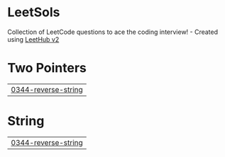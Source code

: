 # LeetSols
Collection of LeetCode questions to ace the coding interview! - Created using [LeetHub v2](https://github.com/arunbhardwaj/LeetHub-2.0)


# Two Pointers
|  |
| ------- |
| [0344-reverse-string](https://github.com/AkifSivas58/LeetSols/tree/master/0344-reverse-string) |
# String
|  |
| ------- |
| [0344-reverse-string](https://github.com/AkifSivas58/LeetSols/tree/master/0344-reverse-string) |